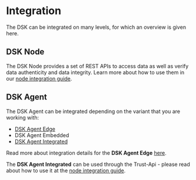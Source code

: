 # Integration

The DSK can be integrated on many levels, for which an overview is given here.

## DSK Node

The DSK Node provides a set of REST APIs to access data as well as verify data authenticity and data integrity. Learn more about how to use them in our [node integration guide](./node/overview.md).

## DSK Agent

The DSK Agent can be integrated depending on the variant that you are working with:

- [DSK Agent Edge](./agent/edge.md)
- DSK Agent Embedded
- [DSK Agent Integrated](./node/overview.md)

Read more about integration details for the **DSK Agent Edge** [here](./agent/edge.md).

The **DSK Agent Integrated** can be used through the Trust-Api - please read about how to use it at the [node integration guide](./node/overview.md).

